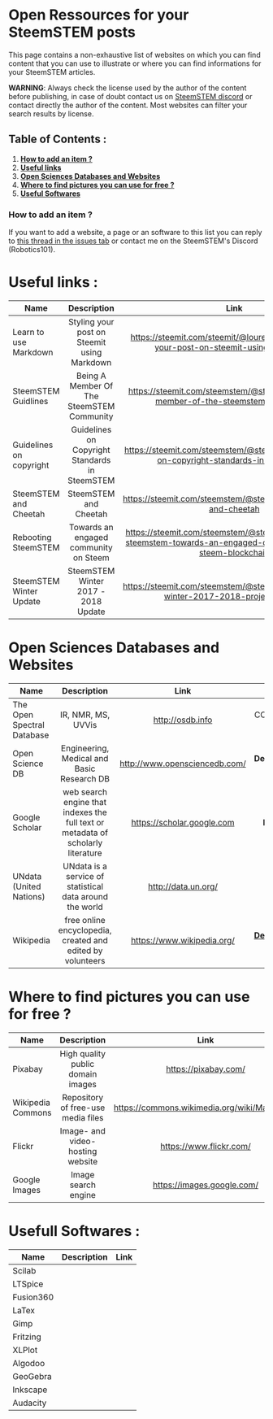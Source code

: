 # Open Ressources for your SteemSTEM posts

This page contains a non-exhaustive list of websites on which you can find content that you can use to illustrate or where you can find informations for your SteemSTEM articles.

**WARNING**: Always check the license used by the author of the content before publishing, in case of doubt contact us on [SteemSTEM discord](https://discord.gg/4bqQt5G) or contact directly the author of the content. Most websites can filter your search results by license.

## Table of Contents :

1. [**How to add an item ?**](#add)
2. [**Useful links**](#useful)
3. [**Open Sciences Databases and Websites**](#db)
4. [**Where to find pictures you can use for free ?**](#pics)
5. [**Useful Softwares**](#soft)


<div id="add"></div>

### How to add an item ?

If you want to add a website, a page or an software to this list you can reply to [this thread in the issues tab](https://github.com/101Robotics/Open-Ressources-for-your-SteemSTEM-posts/issues/1) or contact me on the SteemSTEM's Discord (Robotics101).

<dic id="useful"></div>

# Useful links :

|Name                      |	Description                             |	Link              |
| ------------------------ |:----------------------------------------:| :----------------:|
| Learn to use Markdown    |Styling your post on Steemit using Markdown|https://steemit.com/steemit/@lourenc/howto-styling-your-post-on-steemit-using-markdown |
|SteemSTEM Guidlines |Being A Member Of The SteemSTEM Community |https://steemit.com/steemstem/@steemstem/being-a-member-of-the-steemstem-community |
|Guidelines on copyright|Guidelines on Copyright Standards in SteemSTEM |https://steemit.com/steemstem/@steemstem/guidelines-on-copyright-standards-in-steemstem |
|SteemSTEM and Cheetah | SteemSTEM and Cheetah |https://steemit.com/steemstem/@steemstem/steemstem-and-cheetah |
|Rebooting SteemSTEM |  Towards an engaged community on Steem|https://steemit.com/steemstem/@steemstem/rebooting-steemstem-towards-an-engaged-community-on-the-steem-blockchain |
|SteemSTEM Winter Update| SteemSTEM Winter 2017 - 2018 Update |https://steemit.com/steemstem/@steemstem/steemstem-winter-2017-2018-project-update |



<div id="db"></div>

# Open Sciences Databases and Websites			

|Name                      |	Description                             |	Link              |	Licence                   |
| ------------------------ |:----------------------------------------:| :----------------:|:-------------------------:|
|The Open Spectral Database|IR, NMR, MS, UVVis                        |http://osdb.info   |CC0 - Public Domain        |
|Open Science DB           |Engineering, Medical and Basic Research DB|http://www.opensciencedb.com/ |**Depend**/CC-BY|
|Google Scholar|web search engine that indexes the full text or metadata of scholarly literature| https://scholar.google.com |**DEPEND**|
|UNdata (United Nations)   |UNdata is a service of statistical data around the world |http://data.un.org/ |[CC-BY](http://data.un.org/Host.aspx?Content=UNdataUse)|
|Wikipedia                 |free online encyclopedia, created and edited by volunteers|https://www.wikipedia.org/ | [**Depend**/CC-BY](https://meta.wikimedia.org/wiki/Terms_of_use)|

<div id="pics"></div>

# Where to find pictures you can use for free ?			

|Name                      |	Description                             |	Link              |	Licence                   |
| ------------------------ |:----------------------------------------:| :----------------:|:-------------------------:|
|Pixabay                   |	High quality public domain images       |https://pixabay.com/| CC0 - Public Domain      |
|Wikipedia Commons         |Repository of free-use media files	|https://commons.wikimedia.org/wiki/Main_Page	|**Check each content**|
|Flickr                    |Image- and video-hosting website	|https://www.flickr.com/	|**Check each content**|
|Google Images             |  Image search engine |https://images.google.com/ | **Check each content** |


<div id="soft"></div>

# Usefull Softwares :

|Name                      |	Description                             |	Link              |
| ------------------------ |:----------------------------------------:| :----------------:|
|Scilab    | | |
|LTSpice   | | |
|Fusion360 | | |
|LaTex     | | |
|Gimp      | | |
|Fritzing  | | |
|XLPlot    | | |
|Algodoo   | | |
|GeoGebra  | | |
|Inkscape  | | |
|Audacity  | | |
